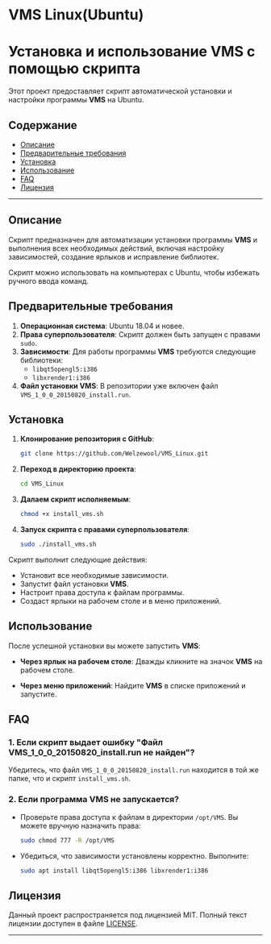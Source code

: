 # VMS Linux(Ubuntu)

# Установка и использование VMS с помощью скрипта

Этот проект предоставляет скрипт автоматической установки и настройки программы **VMS** на Ubuntu.

## Содержание
- [Описание](#описание)
- [Предварительные требования](#предварительные-требования)
- [Установка](#установка)
- [Использование](#использование)
- [FAQ](#FAQ)
- [Лицензия](#лицензия)

---

## Описание
Скрипт предназначен для автоматизации установки программы **VMS** и выполнения всех необходимых действий, включая настройку зависимостей, создание ярлыков и исправление библиотек.

Скрипт можно использовать на компьютерах с Ubuntu, чтобы избежать ручного ввода команд.

## Предварительные требования

1. **Операционная система**: Ubuntu 18.04 и новее.
2. **Права суперпользователя**: Скрипт должен быть запущен с правами `sudo`.
3. **Зависимости**: Для работы программы **VMS** требуются следующие библиотеки:
   - `libqt5opengl5:i386`
   - `libxrender1:i386`
4. **Файл установки VMS**: В репозитории уже включен файл `VMS_1_0_0_20150820_install.run`.

## Установка

1. **Клонирование репозитория с GitHub**:
   ```bash
   git clone https://github.com/Welzewool/VMS_Linux.git
   ```

2. **Переход в директорию проекта**:
   ```bash
   cd VMS_Linux
   ```

3. **Далаем скрипт исполняемым**:
   ```bash
   chmod +x install_vms.sh
   ```

4. **Запуск скрипта с правами суперпользователя**:
   ```bash
   sudo ./install_vms.sh
   ```

Скрипт выполнит следующие действия:
- Установит все необходимые зависимости.
- Запустит файл установки **VMS**.
- Настроит права доступа к файлам программы.
- Создаст ярлыки на рабочем столе и в меню приложений.

## Использование
После успешной установки вы можете запустить **VMS**:

- **Через ярлык на рабочем столе**:
  Дважды кликните на значок **VMS** на рабочем столе.

- **Через меню приложений**:
  Найдите **VMS** в списке приложений и запустите.

## FAQ

### 1. Если скрипт выдает ошибку "Файл VMS_1_0_0_20150820_install.run не найден"?
Убедитесь, что файл `VMS_1_0_0_20150820_install.run` находится в той же папке, что и скрипт `install_vms.sh`.

### 2. Если программа **VMS** не запускается?
- Проверьте права доступа к файлам в директории `/opt/VMS`. Вы можете вручную назначить права:
  ```bash
  sudo chmod 777 -R /opt/VMS
  ```
- Убедиться, что зависимости установлены корректно. Выполните:
  ```bash
  sudo apt install libqt5opengl5:i386 libxrender1:i386
  ```

## Лицензия

Данный проект распространяется под лицензией MIT. Полный текст лицензии доступен в файле [LICENSE](LICENSE).

---

